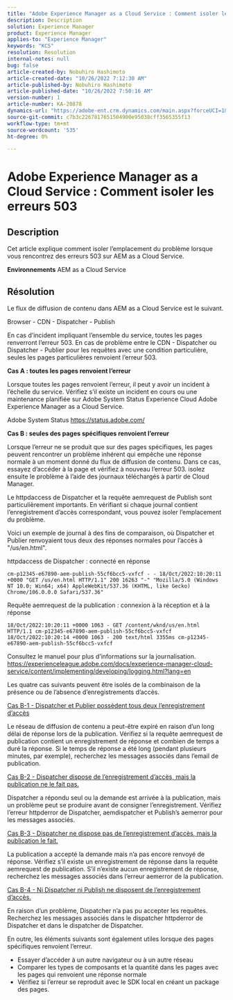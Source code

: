 ```yaml
---
title: "Adobe Experience Manager as a Cloud Service : Comment isoler les erreurs 503"
description: Description
solution: Experience Manager
product: Experience Manager
applies-to: "Experience Manager"
keywords: "KCS"
resolution: Resolution
internal-notes: null
bug: false
article-created-by: Nobuhiro Hashimoto
article-created-date: "10/26/2022 7:12:30 AM"
article-published-by: Nobuhiro Hashimoto
article-published-date: "10/26/2022 7:50:16 AM"
version-number: 1
article-number: KA-20878
dynamics-url: "https://adobe-ent.crm.dynamics.com/main.aspx?forceUCI=1&pagetype=entityrecord&etn=knowledgearticle&id=39e32a88-fd54-ed11-bba2-6045bd006b4b"
source-git-commit: c7b3c2267817651504900e95038cff3565355f13
workflow-type: tm+mt
source-wordcount: '535'
ht-degree: 0%

---
```


# Adobe Experience Manager as a Cloud Service : Comment isoler les erreurs 503

## Description


Cet article explique comment isoler l’emplacement du problème lorsque vous rencontrez des erreurs 503 sur AEM as a Cloud Service.

<b>Environnements</b>
AEM as a Cloud Service


## Résolution


Le flux de diffusion de contenu dans AEM as a Cloud Service est le suivant.

Browser - CDN - Dispatcher - Publish

En cas d’incident impliquant l’ensemble du service, toutes les pages renverront l’erreur 503. En cas de problème entre le CDN - Dispatcher ou Dispatcher - Publier pour les requêtes avec une condition particulière, seules les pages particulières renvoient l’erreur 503.

<b>Cas A : toutes les pages renvoient l’erreur</b>

Lorsque toutes les pages renvoient l’erreur, il peut y avoir un incident à l’échelle du service. Vérifiez s’il existe un incident en cours ou une maintenance planifiée sur Adobe System Status Experience Cloud Adobe Experience Manager as a Cloud Service.

Adobe System Status https://status.adobe.com/

<b>Cas B : seules des pages spécifiques renvoient l’erreur</b>

Lorsque l’erreur ne se produit que sur des pages spécifiques, les pages peuvent rencontrer un problème inhérent qui empêche une réponse normale à un moment donné du flux de diffusion de contenu. Dans ce cas, essayez d’accéder à la page et vérifiez à nouveau l’erreur 503. isolez ensuite le problème à l’aide des journaux téléchargés à partir de Cloud Manager.

Le httpdaccess de Dispatcher et la requête aemrequest de Publish sont particulièrement importants. En vérifiant si chaque journal contient l’enregistrement d’accès correspondant, vous pouvez isoler l’emplacement du problème.

Voici un exemple de journal à des fins de comparaison, où Dispatcher et Publier renvoyaient tous deux des réponses normales pour l’accès à &quot;/us/en.html&quot;.

httpdaccess de Dispatcher : connecté en réponse


```
cm-p12345-e67890-aem-publish-55cf6bcc5-vxfcf - - 18/Oct/2022:10:20:11 +0000 "GET /us/en.html HTTP/1.1" 200 16263 "-" "Mozilla/5.0 (Windows NT 10.0; Win64; x64) AppleWebKit/537.36 (KHTML, like Gecko) Chrome/106.0.0.0 Safari/537.36"
```




Requête aemrequest de la publication : connexion à la réception et à la réponse


```
18/Oct/2022:10:20:11 +0000 1063 - GET /content/wknd/us/en.html HTTP/1.1 cm-p12345-e67890-aem-publish-55cf6bcc5-vxfcf
18/Oct/2022:10:20:14 +0000 1063 - 200 text/html 3355ms cm-p12345-e67890-aem-publish-55cf6bcc5-vxfcf
```




Consultez le manuel pour plus d’informations sur la journalisation.
https://experienceleague.adobe.com/docs/experience-manager-cloud-service/content/implementing/developing/logging.html?lang=en

Les quatre cas suivants peuvent être isolés de la combinaison de la présence ou de l’absence d’enregistrements d’accès.

<u>Cas B-1 - Dispatcher et Publier possèdent tous deux l’enregistrement d’accès</u>

Le réseau de diffusion de contenu a peut-être expiré en raison d’un long délai de réponse lors de la publication. Vérifiez si la requête aemrequest de publication contient un enregistrement de réponse et combien de temps a duré la réponse. Si le temps de réponse a été long (pendant plusieurs minutes, par exemple), recherchez les messages associés dans l’email de publication.

<u>Cas B-2 - Dispatcher dispose de l’enregistrement d’accès, mais la publication ne le fait pas.</u>

Dispatcher a répondu seul ou la demande est arrivée à la publication, mais un problème peut se produire avant de consigner l’enregistrement. Vérifiez l’erreur httpderror de Dispatcher, aemdispatcher et Publish’s aemerror pour les messages associés.

<u>Cas B-3 - Dispatcher ne dispose pas de l’enregistrement d’accès, mais la publication le fait.</u>

La publication a accepté la demande mais n’a pas encore renvoyé de réponse. Vérifiez s’il existe un enregistrement de réponse dans la requête aemrequest de publication. S’il n’existe aucun enregistrement de réponse, recherchez les messages associés dans l’erreur aemerror de la publication.

<u>Cas B-4 - Ni Dispatcher ni Publish ne disposent de l’enregistrement d’accès.</u>

En raison d’un problème, Dispatcher n’a pas pu accepter les requêtes. Recherchez les messages associés dans le dispatcher httpderror de Dispatcher et dans le dispatcher de Dispatcher.

En outre, les éléments suivants sont également utiles lorsque des pages spécifiques renvoient l’erreur.

- Essayer d’accéder à un autre navigateur ou à un autre réseau
- Comparer les types de composants et la quantité dans les pages avec les pages qui renvoient une réponse normale
- Vérifiez si l’erreur se reproduit avec le SDK local en créant un package des pages.



